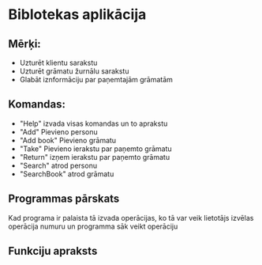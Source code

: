 # Biblotekas aplikācija


## Mērķi:
- Uzturēt klientu sarakstu
- Uzturēt grāmatu žurnālu sarakstu
- Glabāt iznformāciju par paņemtajām grāmatām

## Komandas:
- "Help" izvada visas komandas un to aprakstu
- "Add" Pievieno personu
- "Add book" Pievieno grāmatu
- "Take" Pievieno ierakstu par paņemto grāmatu
- "Return" izņem ierakstu par paņemto grāmatu 
- "Search" atrod personu
- "SearchBook" atrod grāmatu 

## Programmas pārskats
Kad programa ir palaista tā izvada operācijas, ko tā var veik lietotājs izvēlas operācija numuru un programma sāk veikt operāciju

## Funkciju apraksts